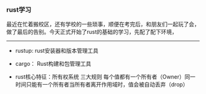 ### rust学习

最近在忙着搬校区，还有学校的一些琐事，顺便在考完后，和朋友们一起玩了会，做了最后的告别。今天正式开始了rust的基础的学习，先配了配下环境，


---
- rustup: rust安装器和版本管理工具
- cargo： Rust构建和包管理工具

- rust核心特征：所有权系统
三大规则
​每个值都有一个所有者（Owner）​​
​同一时间只能有一个所有者​
​当所有者离开作用域时，值会被自动丢弃（drop）
